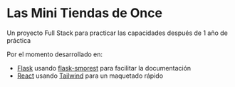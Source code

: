 # Las Mini Tiendas de Once

Un proyecto Full Stack para practicar las capacidades después de 1 año de práctica

Por el momento desarrollado en:

-   [Flask](https://flask.palletsprojects.com/) usando [flask-smorest](https://flask-smorest.readthedocs.io/en/latest/) para facilitar la documentación
-   [React](https://react.dev) usando [Tailwind](https://tailwindcss.com/) para un maquetado rápido
